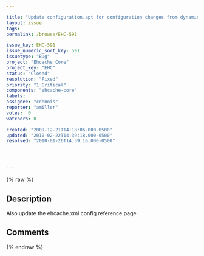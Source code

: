 ```yaml
---

title: "Update configuration.apt for configuration changes from dynamic config"
layout: issue
tags: 
permalink: /browse/EHC-591

issue_key: EHC-591
issue_numeric_sort_key: 591
issuetype: "Bug"
project: "Ehcache Core"
project_key: "EHC"
status: "Closed"
resolution: "Fixed"
priority: "1 Critical"
components: "ehcache-core"
labels: 
assignee: "cdennis"
reporter: "amiller"
votes:  0
watchers: 0

created: "2009-12-21T14:18:06.000-0500"
updated: "2010-02-22T14:39:18.000-0500"
resolved: "2010-01-26T14:39:16.000-0500"




---
```


{% raw %}

## Description

<div markdown="1" class="description">

Also update the ehcache.xml config reference page

</div>

## Comments



{% endraw %}
